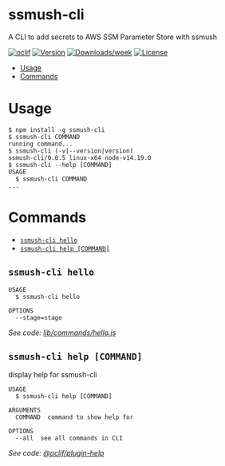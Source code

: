 ssmush-cli
==========

A CLI to add secrets to AWS SSM Parameter Store with ssmush

[![oclif](https://img.shields.io/badge/cli-oclif-brightgreen.svg)](https://oclif.io)
[![Version](https://img.shields.io/npm/v/ssmush-cli.svg)](https://npmjs.org/package/ssmush-cli)
[![Downloads/week](https://img.shields.io/npm/dw/ssmush-cli.svg)](https://npmjs.org/package/ssmush-cli)
[![License](https://img.shields.io/npm/l/ssmush-cli.svg)](https://github.com/androidwiltron/ssmush-cli/blob/master/package.json)

<!-- toc -->
* [Usage](#usage)
* [Commands](#commands)
<!-- tocstop -->
# Usage
<!-- usage -->
```sh-session
$ npm install -g ssmush-cli
$ ssmush-cli COMMAND
running command...
$ ssmush-cli (-v|--version|version)
ssmush-cli/0.0.5 linux-x64 node-v14.19.0
$ ssmush-cli --help [COMMAND]
USAGE
  $ ssmush-cli COMMAND
...
```
<!-- usagestop -->
# Commands
<!-- commands -->
* [`ssmush-cli hello`](#ssmush-cli-hello)
* [`ssmush-cli help [COMMAND]`](#ssmush-cli-help-command)

## `ssmush-cli hello`

```
USAGE
  $ ssmush-cli hello

OPTIONS
  --stage=stage
```

_See code: [lib/commands/hello.js](https://github.com/androidwiltron/ssmush-cli/blob/v0.0.5/lib/commands/hello.js)_

## `ssmush-cli help [COMMAND]`

display help for ssmush-cli

```
USAGE
  $ ssmush-cli help [COMMAND]

ARGUMENTS
  COMMAND  command to show help for

OPTIONS
  --all  see all commands in CLI
```

_See code: [@oclif/plugin-help](https://github.com/oclif/plugin-help/blob/v3.3.1/src/commands/help.ts)_
<!-- commandsstop -->
